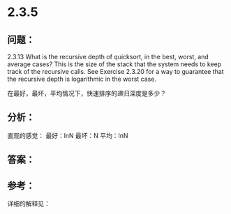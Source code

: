 
# 2.3.5

## 问题：
2.3.13 What is the recursive depth of quicksort, in the best, worst, and average cases? This is the size of the stack that the system needs to keep track of the recursive calls. See Exercise 2.3.20 for a way to guarantee that the recursive depth is logarithmic in the worst case.

在最好，最坏，平均情况下，快速排序的递归深度是多少？

## 分析：

直观的感觉：
最好：lnN
最坏：N
平均：lnN

## 答案：


## 参考：

详细的解释见：

